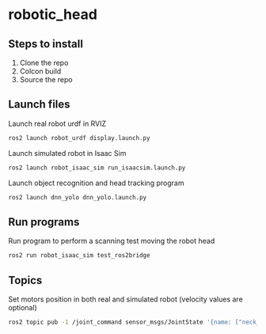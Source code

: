 # robotic_head

## Steps to install
1) Clone the repo  
2) Colcon build
3) Source the repo

## Launch files
Launch real robot urdf in RVIZ
```bash
ros2 launch robot_urdf display.launch.py
```
Launch simulated robot in Isaac Sim
```bash
ros2 launch robot_isaac_sim run_isaacsim.launch.py
```
Launch object recognition and head tracking program
```bash
ros2 launch dnn_yolo dnn_yolo.launch.py
```
## Run programs
Run program to perform a scanning test moving the robot head
```bash
ros2 run robot_isaac_sim test_ros2bridge
```
## Topics
Set motors position in both real and simulated robot (velocity values are optional)
```bash
ros2 topic pub -1 /joint_command sensor_msgs/JointState '{name: ["neck_dx_joint", "dx_tilt_joint"], position: [0, 0]}'
```
